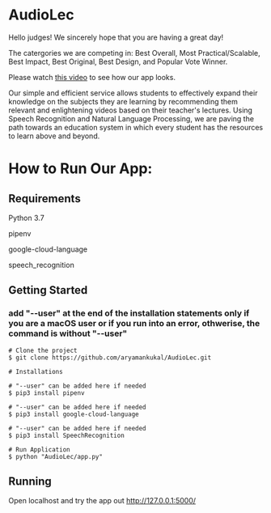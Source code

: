 # AudioLec

Hello judges! We sincerely hope that you are having a great day! 

The catergories we are competing in: Best Overall, Most Practical/Scalable, Best Impact, Best Original, Best Design, and Popular Vote Winner.

Please watch [this video](https://youtu.be/vqJR_MNoJP0) to see how our app looks.

Our simple and efficient service allows students to effectively expand their knowledge on the subjects they are learning by recommending them relevant and enlightening videos based on their teacher's lectures. Using Speech Recognition and Natural Language Processing, we are paving the path towards an education system in which every student has the resources to learn above and beyond.

# How to Run Our App:

## Requirements

Python 3.7

pipenv

google-cloud-language

speech_recognition

## Getting Started

### add  "--user" at the end of the installation statements only if you are a macOS user or if you run into an error, othwerise, the command is without "--user"


```
# Clone the project
$ git clone https://github.com/aryamankukal/AudioLec.git

# Installations

# "--user" can be added here if needed
$ pip3 install pipenv

# "--user" can be added here if needed
$ pip3 install google-cloud-language

# "--user" can be added here if needed
$ pip3 install SpeechRecognition

# Run Application
$ python "AudioLec/app.py"

```

## Running

Open localhost and try the app out http://127.0.0.1:5000/
